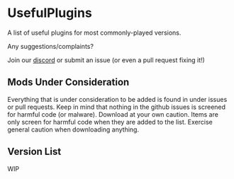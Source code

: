 # UsefulPlugins

A list of useful plugins for most commonly-played versions.

Any suggestions/complaints?

Join our [discord](https://discord.gg/8nzHYhVUQS) or submit an issue (or even a pull request fixing it!)

## Mods Under Consideration

Everything that is under consideration to be added is found in under issues or pull requests.
Keep in mind that nothing in the github issues is screened for harmful code (or malware). Download at your own caution.
Items are only screen for harmful code when they are added to the list. Exercise general caution when downloading anything.

## Version List

WIP
